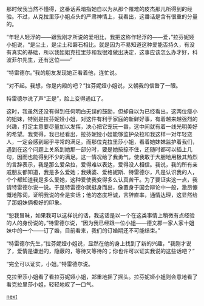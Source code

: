 
那时候我当然不懂得，这番话系暗指她自以为从那个罹难的皮杰那儿所得到的经验。不过，从克拉里莎小姐点头的严肃神情上，我看出，这番话是含有很重的分量的。

“年轻人轻浮的——跟我刚才所说的爱相比，我把这称作轻浮的——爱，”拉芬妮娅小姐说，“是尘土，是尘土和磐石相比。就是因为不易知道这种爱能否持久，有没有真实的基础，所以我姐姐克拉里莎和我很难做出决定，这事应该怎么办才好，科波菲尔先生，还有这位——”

“特雷德尔。”我的朋友发现她正看着他，连忙说。

“对不起。我想，你是内殿的吧？”拉芬妮娅小姐说，又朝我的信瞥了一眼。

特雷德尔说了声“正是”，脸上变得通红了。

这时，我虽然还没有得到任何明白无误的鼓励，但却自以为已经看出，这两位瘦小的姐妹，特别是拉芬妮娅小姐，对这件有利于家庭的新鲜好事，有着越来越强烈的兴趣，打定主意要尽量加以发挥，决心把它宠玩一番，这中间就有着一线光明美好的希望。我觉得，我已经看出，拉芬妮娅小姐能够监护朵拉和我这样一对年轻恋人，一定会感到超乎寻常的满足。而那位克拉里莎小姐，看着她妹妹监护着我们，遇到在这个问题上关系到她那一部分时，要是她按捺不住，还随时都可以插上几句，因而也能得到不少的满足。这一情况给了我勇气，使我敢于大胆地用极其热烈的言辞表示，我是那么爱朵拉，爱得难以表达，爱得没人相信。我说，我的所有亲戚朋友都知道，我是多么爱她；我姨婆、爱格妮斯、特雷德尔，凡是认识我的人，个个都知道我是多么爱她，这种爱使我变得多么认真苦干。为了要证实这一点，我请特雷德尔说一说。于是特雷德尔就挺身而出，像置身于国会辩论中一般，激昂慷慨地陈词，证明我说的全是实话；他的态度坦诚，言辞直率，通情达理，这显然给了那姐妹俩极好的印象。

“恕我冒昧，如果我可以这样说的话，我这话是以一个在这类事情上稍微有点经验的人的身份说的，”特雷德尔说，“因为我已经跟一位小姐——德文郡一家人家十姐妹中的一个——订了婚，目前看来，我们的订婚期还不可能结束。”

“特雷德尔先生，”拉芬妮娅小姐说，显然在他的身上找到了新的兴趣，“我刚才说了，爱情是谦逊的，隐蔽的，等待又等待的；你也许可以证实我说的这些话吧？”

“完全可以证实，小姐。”特雷德尔说。

克拉里莎小姐看了看拉芬妮娅小姐，郑重地摇了摇头。拉芬妮娅小姐则会意地看了看克拉里莎小姐，轻轻地叹了一口气。

[next](page526.md)